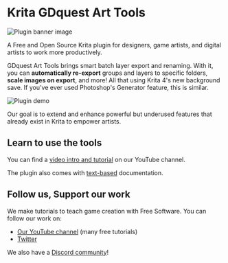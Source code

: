 # Krita GDquest Art Tools

![Plugin banner image](https://raw.githubusercontent.com/GDquest/GDquest-art-tools/master/img/gdquest-art-tools-banner.jpg)

A Free and Open Source Krita plugin for designers, game artists, and digital artists to work more productively.

GDquest Art Tools brings smart batch layer export and renaming. With it, you can **automatically re-export** groups and layers to specific folders, **scale images on export**, and more! All that using Krita 4's new background save. If you've ever used Photoshop's Generator feature, this is similar.

![Plugin demo](https://raw.githubusercontent.com/GDquest/GDquest-art-tools/master/img/krita-art-tools-example.jpg)

Our goal is to extend and enhance powerful but underused features that already exist in Krita to empower artists.

## Learn to use the tools

You can find a [video intro and tutorial](https://youtu.be/jJE5iqE8Q7c) on our YouTube channel.

The plugin also comes with [text-based](https://github.com/GDquest/GDquest-art-tools/blob/master/gdquest_art_tools/Manual.md) documentation.

## Follow us, Support our work

We make tutorials to teach game creation with Free Software. You can follow our work on:

- [Our YouTube channel](https://www.youtube.com/c/gdquest/) (many free tutorials)
- [Twitter](https://twitter.com/NathanGDquest)

We also have a [Discord community](https://discord.gg/CHYVgar)!
